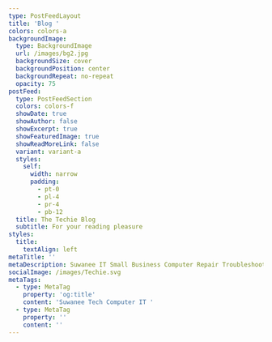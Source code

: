 ```yaml
---
type: PostFeedLayout
title: 'Blog '
colors: colors-a
backgroundImage:
  type: BackgroundImage
  url: /images/bg2.jpg
  backgroundSize: cover
  backgroundPosition: center
  backgroundRepeat: no-repeat
  opacity: 75
postFeed:
  type: PostFeedSection
  colors: colors-f
  showDate: true
  showAuthor: false
  showExcerpt: true
  showFeaturedImage: true
  showReadMoreLink: false
  variant: variant-a
  styles:
    self:
      width: narrow
      padding:
        - pt-0
        - pl-4
        - pr-4
        - pb-12
  title: The Techie Blog
  subtitle: For your reading pleasure
styles:
  title:
    textAlign: left
metaTitle: ''
metaDescription: Suwanee IT Small Business Computer Repair Troubleshooting
socialImage: /images/Techie.svg
metaTags:
  - type: MetaTag
    property: 'og:title'
    content: 'Suwanee Tech Computer IT '
  - type: MetaTag
    property: ''
    content: ''
---
```

